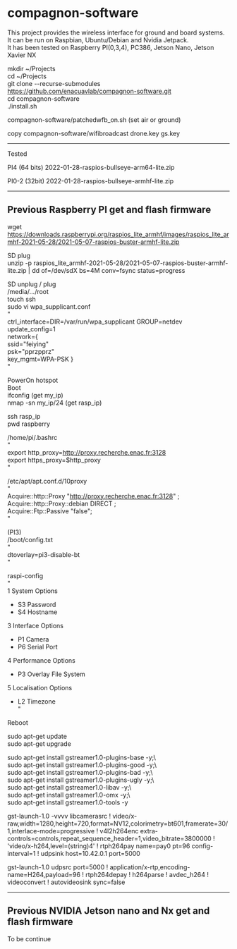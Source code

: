# compagnon-software

This project provides the wireless interface for ground and board systems.  
It can be run on Raspbian, Ubuntu/Debian and Nvidia Jetpack.  
It has been tested on Raspberry PI(0,3,4), PC386, Jetson Nano, Jetson Xavier NX  

mkdir ~/Projects  
cd ~/Projects  
git clone --recurse-submodules https://github.com/enacuavlab/compagnon-software.git  
cd compagnon-software  
./install.sh  

compagnon-software/patchedwfb_on.sh (set air or ground)  

copy compagnon-software/wifibroadcast drone.key gs.key  

----------------------------------------------------
Tested

PI4 (64 bits)
2022-01-28-raspios-bullseye-arm64-lite.zip
 
PI0-2 (32bit)
2022-01-28-raspios-bullseye-armhf-lite.zip

----------------------------------------------------
Previous Raspberry PI get and flash firmware
-----------------------------------

wget https://downloads.raspberrypi.org/raspios_lite_armhf/images/raspios_lite_armhf-2021-05-28/2021-05-07-raspios-buster-armhf-lite.zip

SD plug  
unzip -p raspios_lite_armhf-2021-05-28/2021-05-07-raspios-buster-armhf-lite.zip | dd of=/dev/sdX bs=4M conv=fsync status=progress  

SD unplug / plug  
/media/.../root  
touch ssh  
sudo vi wpa_supplicant.conf  
"  
ctrl_interface=DIR=/var/run/wpa_supplicant GROUP=netdev  
update_config=1  
network={  
	ssid="feiying"  
	psk="pprzpprz"       
	key_mgmt=WPA-PSK
}  
"  
  
PowerOn hotspot  
Boot  
ifconfig (get my_ip)  
nmap -sn my_ip/24 (get rasp_ip)  
  
ssh rasp_ip  
pwd raspberry  
  
/home/pi/.bashrc  
"  
export http_proxy=http://proxy.recherche.enac.fr:3128  
export https_proxy=$http_proxy  
"  
  
/etc/apt/apt.conf.d/10proxy  
"  
Acquire::http::Proxy "http://proxy.recherche.enac.fr:3128" ;  
Acquire::http::Proxy::debian DIRECT ;  
Acquire::Ftp::Passive "false";  
"  

(PI3)  
/boot/config.txt  
"  
dtoverlay=pi3-disable-bt  
"  

raspi-config  
"  
1 System Options  
- S3 Password  
- S4 Hostname 
  
3 Interface Options  
- P1 Camera   
- P6 Serial Port   
  
4 Performance Options  
- P3 Overlay File System  
  
5 Localisation Options  
- L2 Timezone   
"  
  
Reboot  
  
sudo apt-get update  
sudo apt-get upgrade  
  
sudo apt-get install gstreamer1.0-plugins-base -y;\  
sudo apt-get install gstreamer1.0-plugins-good -y;\  
sudo apt-get install gstreamer1.0-plugins-bad -y;\  
sudo apt-get install gstreamer1.0-plugins-ugly -y;\  
sudo apt-get install gstreamer1.0-libav -y;\  
sudo apt-get install gstreamer1.0-omx -y;\  
sudo apt-get install gstreamer1.0-tools -y  


gst-launch-1.0 -vvvv libcamerasrc ! video/x-raw,width=1280,height=720,format=NV12,colorimetry=bt601,framerate=30/1,interlace-mode=progressive ! v4l2h264enc extra-controls=controls,repeat_sequence_header=1,video_bitrate=3800000 ! 'video/x-h264,level=(string)4' ! rtph264pay name=pay0 pt=96 config-interval=1 ! udpsink host=10.42.0.1 port=5000

gst-launch-1.0 udpsrc port=5000 ! application/x-rtp,encoding-name=H264,payload=96 ! rtph264depay ! h264parse ! avdec_h264 ! videoconvert ! autovideosink sync=false


  

----------------------------------------------------  
Previous NVIDIA Jetson nano and Nx get and flash firmware 
-----------------------------------  
  
To be continue  
